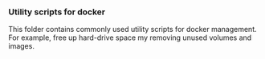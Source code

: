 ### Utility scripts for docker 

This folder contains commonly used utility scripts for docker management. For example, free up hard-drive space my removing unused volumes and images.
